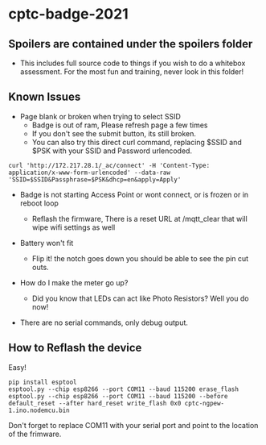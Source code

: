 # cptc-badge-2021
## Spoilers are contained under the spoilers folder
- This includes full source code to things if you wish to do a whitebox assessment. For the most fun and training, never look in this folder!

## Known Issues
- Page blank or broken when trying to select SSID
  - Badge is out of ram, Please refresh page a few times 
  - If you don't see the submit button, its still broken. 
  - You can also try this direct curl command, replacing $SSID and $PSK with your SSID and Password urlencoded.
```
curl 'http://172.217.28.1/_ac/connect' -H 'Content-Type: application/x-www-form-urlencoded' --data-raw 'SSID=$SSID&Passphrase=$PSK&dhcp=en&apply=Apply'
```

- Badge is not starting Access Point or wont connect, or is frozen or in reboot loop
  - Reflash the firmware, There is a reset URL at /mqtt_clear that will wipe wifi settings as well

- Battery won't fit
  - Flip it! the notch goes down you should be able to see the pin cut outs. 

- How do I make the meter go up?
  - Did you know that LEDs can act like Photo Resistors? Well you do now!

- There are no serial commands, only debug output.

## How to Reflash the device
Easy! 
``` 
pip install esptool
esptool.py --chip esp8266 --port COM11 --baud 115200 erase_flash
esptool.py --chip esp8266 --port COM11 --baud 115200 --before default_reset --after hard_reset write_flash 0x0 cptc-ngpew-1.ino.nodemcu.bin 
```
Don't forget to replace COM11 with your serial port and point to the location of the frimware.

